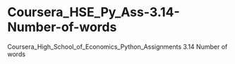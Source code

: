 # Coursera_HSE_Py_Ass-3.14-Number-of-words
Coursera_High_School_of_Economics_Python_Assignments 3.14 Number of words
